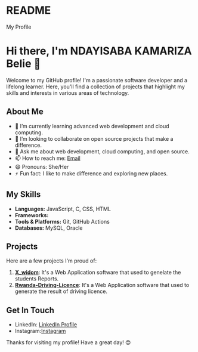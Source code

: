 # README
My Profile
# Hi there, I'm NDAYISABA KAMARIZA Belie 👋

Welcome to my GitHub profile! I'm a passionate software developer and a lifelong learner. Here, you'll find a collection of projects that highlight my skills and interests in various areas of technology.

## About Me

- 🌱 I’m currently learning advanced web development and cloud computing.
- 👯 I’m looking to collaborate on open source projects that make a difference.
- 💬 Ask me about web development, cloud computing, and open source.
- 📫 How to reach me: [Email](ndayisababelie2004@gmail.com)
- 😄 Pronouns: She/Her
- ⚡ Fun fact: I like to make difference and exploring new places.

## My Skills

- **Languages:** JavaScript, C, CSS, HTML
- **Frameworks:** 
- **Tools & Platforms:** Git, GitHub Actions
- **Databases:** MySQL, Oracle

## Projects

Here are a few projects I'm proud of:

1. **[X_widom](https://github.com/NDAYISABAKamarizaBelie/X_wisdom)**: It's a Web Application software that used to genelate the students Reports.
2. **[Rwanda-Driving-Licence](https://github.com/NDAYISABAKamarizaBelie/Rwanda-Driving-Licence-)**: It's a Web Application software that used to generate the result of driving licence.

## Get In Touch

- LinkedIn: [LinkedIn Profile](https://www.linkedin.com/in/ndayisaba-kamariza-belie-19a0a9330/)
- Instagram:[Instagram](https://www.instagram.com/__.belie__/)

Thanks for visiting my profile! Have a great day! 😊
